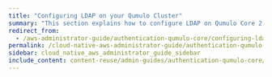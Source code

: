 ```yaml
---
title: "Configuring LDAP on your Qumulo Cluster"
summary: "This section explains how to configure LDAP on Qumulo Core 2.12.1 (and higher)."
redirect_from:
  - /aws-administrator-guide/authentication-qumulo-core/configuring-ldap.html
permalink: /cloud-native-aws-administrator-guide/authentication-qumulo-core/configuring-ldap.html
sidebar: cloud_native_aws_administrator_guide_sidebar
include_content: content-reuse/admin-guides/authentication-qumulo-core/configuring-ldap.md
---
```

